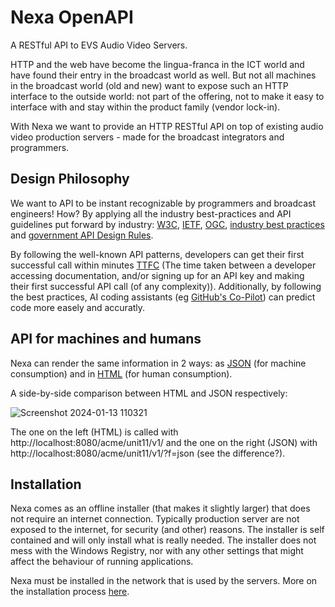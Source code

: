 # Nexa OpenAPI
A RESTful API to EVS Audio Video Servers.

HTTP and the web have become the lingua-franca in the ICT world and have found their entry in the broadcast world as well. But not all machines in the broadcast world (old and new) want to expose such an HTTP interface to the outside world: not part of the offering, not to make it easy to interface with and stay within the product family (vendor lock-in).

With Nexa we want to provide an HTTP RESTful API on top of existing audio video production servers - made for the broadcast integrators and programmers.

## Design Philosophy

We want to API to be instant recognizable by programmers and broadcast engineers! How? By applying all the industry best-practices and API guidelines put forward by industry: [W3C](https://www.w3.org/TR/dwbp/), [IETF](https://ietf.org), [OGC](https://ogcapi.ogc.org/), [industry best practices](https://stackoverflow.blog/2020/03/02/best-practices-for-rest-api-design/) and [government API Design Rules](https://gitdocumentatie.logius.nl/publicatie/api/adr/).

By following the well-known API patterns, developers can get their first successful call within minutes [TTFC](https://nordicapis.com/why-time-to-first-call-is-a-vital-api-metric) (The time taken between a developer accessing documentation, and/or signing up for an API key and making their first successful API call (of any complexity)). Additionally, by following the best practices, AI coding assistants (eg [GitHub's Co-Pilot](https://github.com/features/copilot)) can predict code more easely and accuratly.

## API for machines and humans

Nexa can render the same information in 2 ways: as [JSON](https://www.w3schools.com/whatis/whatis_json.asp) (for machine consumption) and in [HTML](https://www.w3schools.com/html/html_intro.asp) (for human consumption).

A side-by-side comparison between HTML and JSON respectively:

![Screenshot 2024-01-13 110321](https://github.com/pynch-tv/Nexa/assets/4082369/9881eea4-7527-44ab-838c-526b91a8b9f2)

The one on the left (HTML) is called with http://localhost:8080/acme/unit11/v1/ and the one on the right (JSON) with http://localhost:8080/acme/unit11/v1/?f=json (see the difference?).

## Installation

Nexa comes as an offline installer (that makes it slightly larger) that does not require an internet connection. Typically production server are not exposed to the internet, for security (and other) reasons. The installer is self contained and will only install what is really needed. The installer does not mess with the Windows Registry, nor with any other settings that might affect the behaviour of running applications.

Nexa must be installed in the network that is used by the servers. More on the installation process [here](https://github.com/pynch-tv/Nexa/wiki).
